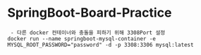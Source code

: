 # SpringBoot-Board-Practice

``` docker 상 Mysql Image 생성 및 root password 설정
 - 다른 docker 컨테이너와 충돌을 피하기 위해 3308Port 설정
docker run --name springboot-mysql-container -e MYSQL_ROOT_PASSWORD="password" -d -p 3308:3306 mysql:latest
